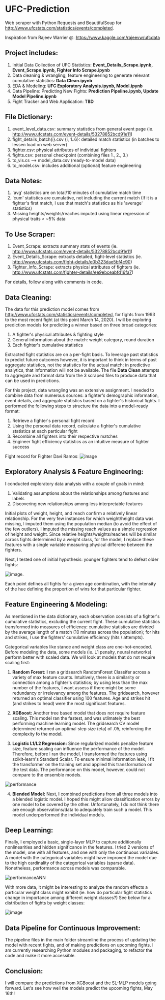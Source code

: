 # UFC-Prediction

Web scraper with Python Requests and BeautifulSoup for http://www.ufcstats.com/statistics/events/completed.

Inspiration from Rajeev Warrier @: https://www.kaggle.com/rajeevw/ufcdata 
 
## Project includes:
1. Initial Data Collection of UFC Statistics: **Event_Details_Scrape.ipynb, Event_Scrape.ipynb, Fighter Info Scrape.ipynb**
2. Data cleaning & wrangling, feature engineering to generate relevant cumulative statistics: **Data Clean.ipynb**
3. EDA & Modeling: **UFC Exploratory Analysis.ipynb, Model.ipynb**
4. Data Pipeline: Predicting New Fights: **Prediction Pipeline.ipynb, Update Model Pipeline.ipynb**
5. Fight Tracker and Web Application: **TBD**


## File Dictionary:
1. event_level_data.csv: summary statistics from general event page (ie. http://www.ufcstats.com/event-details/53278852bcd91e11)
2. fight_details_batch{i}.csv {i, 1..6}: detailed match statistics (in batches to lessen load on web server)
3. fighter.csv: physical attributes of individual fighters
4. fights.csv: personal checkpoint (combining files 1., 2., 3.)
5. to_vis.cs --> model_data.csv (ready-to-model data)
6. to_model.csv: includes additional (optional) feature engineering

## Data Notes:
1. 'avg' statistics are on total/10 minutes of cumulative match time
2. 'cum' statistics are cumulative, not including the current match (If it is a fighter's first match, I use that match's statistics as his 'average' statistics)
3. Missing heights/weights/reaches imputed using linear regression of physical traits < ~5% data

## To Use Scraper:
1. Event_Scrape: extracts summary stats of events (ie. http://www.ufcstats.com/event-details/53278852bcd91e11)
2. Event_Details_Scrape:  extracts detailed, fight-level statistics (ie. http://www.ufcstats.com/fight-details/e0b323dae5bf4c90)
3. Fighter_Info_Scrape: extracts physical attributes of fighters (ie. http://www.ufcstats.com/fighter-details/ee9ebceabfd16fa7)

For details, follow along with comments in code.


## Data Cleaning:
The data for this prediction model comes from http://www.ufcstats.com/statistics/events/completed, for fights from 1993 to the most recent fight (at this point March 14, 2020). I will be exploring prediction models for predicting a winner based on three broad categories: 
 1. A fighter's physical attributes & fighting style
 2. General information about the match: weight category, round duration
 3. Each fighter's cumulative statistics
 
Extracted fight statistics are on a per-fight basis. To leverage past statistics to predict future outcomes however, it is important to think in terms of past aggregate statistics, not the statistics for the actual match; in predictive analytics, that information will not be available. The file **Data Clean** attempts to aggregate and format data from the 3 scraped files to produce data that can be used in predictions. 

For this project, data wrangling was an extensive assignment. I needed to combine data from numerous sources: a fighter's demographic information, event details, and aggregate statistics based on a fighter's historical fights. I performed the following steps to structure the data into a model-ready format:

 1. Retrieve a fighter's personal fight record 
 2. Using the personal data record, calculate a fighter's cumulative statistics at each particular fight 
 3. Recombine all fighters into their respective matches
 4. Engineer fight efficiency statistics as an intuitive measure of fighter success

Fight record for Fighter Davi Ramos: ![image](Images/Personal.JPG)
 
 
## Exploratory Analysis & Feature Engineering:
I conducted exploratory data analysis with a couple of goals in mind:
 1. Validating assumptions about the relationships among features and labels
 2. Discovering new relationships among less interpretable features

Initial plots of weight, height, and reach confirm a relatively linear relationship. For the very few instances for which weight/height data was missing,  I imputed them using the population median (to avoid the effect of the few outliers). I imputed the missing reach values as a simple regression of height and weight. Since relative heights/weights/reaches will be similar across fights determined by a weight class, for the model, I replace these features with a single variable measuring physical differene between the fighters. 

Next, I tested one of initial hypothesis: younger fighters tend to defeat older fights:

![image](Images/Age.JPG). 

Each point defines all fights for a given age combination, with the intensity of the hue defining the  proportion of wins for that particular fighter. 

## Feature Engineering & Modeling:
As mentioned in the data dictionary, each observation consists of a fighter's cumulative statistics, excluding the current fight. These cumulative statistics transformed into measures of efficiency: cumulative statistics are divided by the average length of a match (10 minutes across the population); for hits and strikes, I use the fighters' cumulative efficiency (hits / attempts). 

Categorical variables like stance and weight class are one-hot-encoded. Before modeling the data, some models (ie. L1 penalty, neural networks) perform better with scaled data. We will look at models that do not require scaling first:

 1. **Random Forest:**
 I ran a gridsearch RandomForest Classifer across a variety of max feature counts. Intuitively, there is a similarity or connection among a fighter's statistics; by using less than the max number of the features, I want assess if there might be some redundancy or irrelevancy among the features. The gridsearch, however returned an optimal classifier using 100 features. Age and strikes hit (and strikes to head) were the most significant features. 
 
 2. **XGBoost:**
 Another tree based model that does not require feature scaling. This model ran the fastest, and was utlimately the best performing machine learning model. The gridsearch CV model determined returned an optimal step size (eta) of .05, reinforcing the complexity fo the model. 
 
 3. **Logistic L1/L2 Regression:**
 Since regularized models penalize feature size, feature scaling can influence the performance of the model. Therefore, before I ran the model, I transformed the features using scikit-learn's Standard Scalar. To ensure minimal information leak, I fit the transformer on the training set and applied this transformation on the test data. The performance on this model, however, could not compare to the ensemble models. 
 
 ![performance](Images/Performance.JPG)

 4. **Blended Model:**
 Next, I combined predictions from all three models into a blended logistic model. I hoped this might allow classification errors by one model to be covered by the other. Unfortunately, I do not think there are enough observations/data to adequately train such a model. This model underperformed the individual models.
 
## Deep Learning:
Finally, I employed a basic, single-layer MLP to capture additionally nonlinearities and hidden significance in the features. I tried 2 versions of the model, one with all features, and one with only the continuous variables. A model with the categorical variables might have improved the model due to the high cardinality of the categorical variables (sparse data). Nonetheless, performance across models was comparable. 

![performanceANN](Images/ANNPerformance.JPG)

With more data, it might be interesting to analyze the random effects a particular weight class might exhibit (ie. how do particular fight statistics change in importance among different weight classes?) See below for a distribution of fights by weight classes:

![image](Images/WtClass.PNG)

## Data Pipeline for Continuous Improvement:
The pipeline files in the main folder streamline the process of updating the model with recent fights, and of making predictions on upcoming fights. I am currently researching Python modules and packaging, to refactor the code and make it more accessible.  

## Conclusion:
I will compare the predictions from XGBoost and the SL-MLP models going forward. Let's see how well the models predict the upcoming fights, May 16th!









